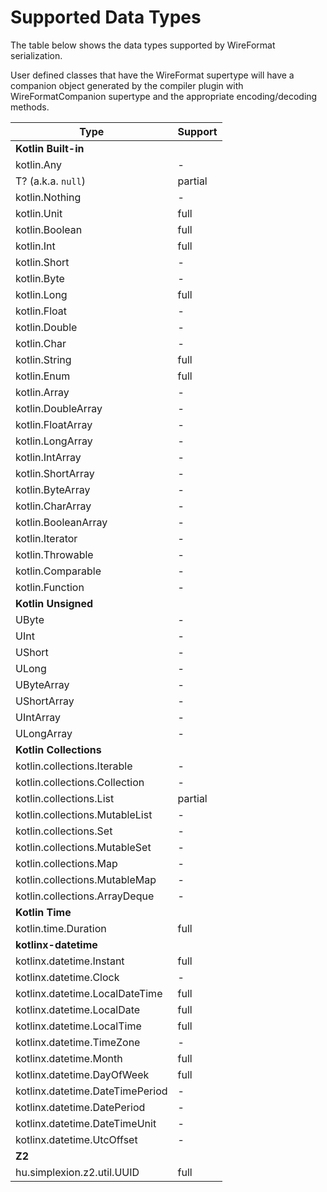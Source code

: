 # Supported Data Types

The table below shows the data types supported by WireFormat serialization.

User defined classes that have the WireFormat supertype will have a companion object
generated by the compiler plugin with WireFormatCompanion supertype and the appropriate
encoding/decoding methods.

| Type                            | Support |
|---------------------------------|---------|
| **Kotlin Built-in**             |         |
| kotlin.Any                      | -       |
| T? (a.k.a. `null`)              | partial |
| kotlin.Nothing                  | -       |
| kotlin.Unit                     | full    | 
| kotlin.Boolean                  | full    |
| kotlin.Int                      | full    |
| kotlin.Short                    | -       |
| kotlin.Byte                     | -       |
| kotlin.Long                     | full    |
| kotlin.Float                    | -       |
| kotlin.Double                   | -       |
| kotlin.Char                     | -       |
| kotlin.String                   | full    | 
| kotlin.Enum<T>                  | full    |
| kotlin.Array<T>                 | -       |
| kotlin.DoubleArray              | -       |
| kotlin.FloatArray               | -       |
| kotlin.LongArray                | -       |
| kotlin.IntArray                 | -       |
| kotlin.ShortArray               | -       |
| kotlin.ByteArray                | -       |
| kotlin.CharArray                | -       |
| kotlin.BooleanArray             | -       |
| kotlin.Iterator                 | -       |
| kotlin.Throwable                | -       |
| kotlin.Comparable               | -       |
| kotlin.Function                 | -       |
| **Kotlin Unsigned**             |         | 
| UByte                           | -       |
| UInt                            | -       |
| UShort                          | -       |
| ULong                           | -       |
| UByteArray                      | -       | 
| UShortArray                     | -       |
| UIntArray                       | -       |
| ULongArray                      | -       |
| **Kotlin Collections**          |         |
| kotlin.collections.Iterable     | -       |
| kotlin.collections.Collection   | -       |
| kotlin.collections.List         | partial |
| kotlin.collections.MutableList  | -       |
| kotlin.collections.Set          | -       |
| kotlin.collections.MutableSet   | -       |
| kotlin.collections.Map          | -       |
| kotlin.collections.MutableMap   | -       |
| kotlin.collections.ArrayDeque   | -       | 
| **Kotlin Time**                 |         |
| kotlin.time.Duration            | full    |
| **kotlinx-datetime**            |         |
| kotlinx.datetime.Instant        | full    |
| kotlinx.datetime.Clock          | -       |
| kotlinx.datetime.LocalDateTime  | full    |
| kotlinx.datetime.LocalDate      | full    |
| kotlinx.datetime.LocalTime      | full    |
| kotlinx.datetime.TimeZone       | -       |
| kotlinx.datetime.Month          | full    |
| kotlinx.datetime.DayOfWeek      | full    |
| kotlinx.datetime.DateTimePeriod | -       |
| kotlinx.datetime.DatePeriod     | -       |
| kotlinx.datetime.DateTimeUnit   | -       |
| kotlinx.datetime.UtcOffset      | -       |
| **Z2**                          |         |
| hu.simplexion.z2.util.UUID<T>   | full    |
